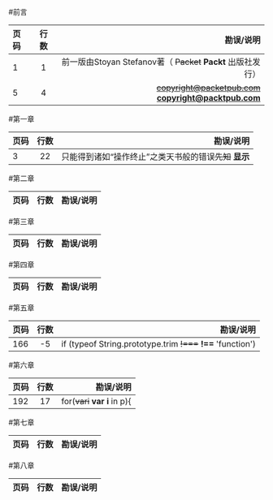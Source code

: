 #前言

| 页码  | 行数  | 勘误/说明 |
|:------------- |:---------------:| -------------:|
|1|1  |前一版由Stoyan Stefanov著（ ~~Packet~~ **Packt** 出版社发行）|
|5|4  |~~copyright@packetpub.com~~ **copyright@packtpub.com**|

#第一章

| 页码  | 行数  | 勘误/说明 |
|:------------- |:---------------:| -------------:|
|3|22  |只能得到诸如“操作终止”之类天书般的错误~~先知~~ **显示**|

#第二章

| 页码  | 行数  | 勘误/说明 |
|:------------- |:---------------:| -------------:|


#第三章

| 页码  | 行数  | 勘误/说明 |
|:------------- |:---------------:| -------------:|


#第四章

| 页码  | 行数  | 勘误/说明 |
|:------------- |:---------------:| -------------:|
#第五章

| 页码  | 行数  | 勘误/说明 |
|:------------- |:---------------:| -------------:|
|166|-5  |if (typeof String.prototype.trim ~~!===~~ **!==** 'function')|
#第六章

| 页码  | 行数  | 勘误/说明 |
|:------------- |:---------------:| -------------:|
|192|17  | for(~~vari~~ **var i** in p){|


#第七章

| 页码  | 行数  | 勘误/说明 |
|:------------- |:---------------:| -------------:|
#第八章

| 页码  | 行数  | 勘误/说明 |
|:------------- |:---------------:| -------------:|
